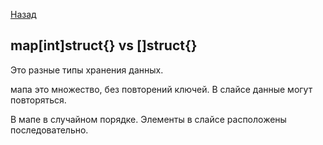 [Назад](/L1/L1_.md)

## map[int]struct{} vs []struct{}

Это разные типы хранения данных.

мапа это множество, без повторений ключей.
В слайсе данные могут повторяться.

В мапе в случайном порядке.
Элементы в слайсе расположены последовательно.

